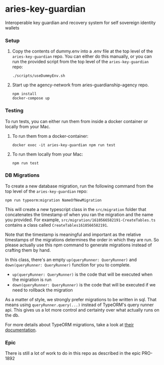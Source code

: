 # aries-key-guardian

Interoperable key guardian and recovery system for self sovereign identity wallets


### Setup
1. Copy the contents of dummy.env into a .env file at the top level of the `aries-key-guardian` repo. You can either do
   this manually, or you can run the provided script from the top level of the `aries-key-guardian` repo:
   ```
   ./scripts/useDummyEnv.sh
   ```
2. Start up the agency-network from aries-guardianship-agency repo.
   ```
   npm install
   docker-compose up
   ```

### Testing
To run tests, you can either run them from inside a docker container or locally from your Mac.
1. To run them from a docker-container:
   ```
   docker exec -it aries-key-guardian npm run test
   ```
2. To run them locally from your Mac:
   ```
   npm run test
   ```


### DB Migrations
To create a new database migration, run the following command from the top level of the `aries-key-guardian` repo:
   ```
   npm run typeorm:migration NameOfNewMigration
   ```

This will create a new typescript class in the `src/migration` folder that concatenates the timestamp of when you ran
the migration and the name you provided. For example, `src/migration/1610566582191-CreateTables.ts` contains a class
called `CreateTables1610566582191`.

Note that the timestamp is meaningful and important as the relative timestamps of the migrations determines the order in
which they are run. So please actually use this npm command to generate migrations instead of crafting them by hand.

In this class, there's an empty `up(queryRunner: QueryRunner)` and `down(queryRunner: QueryRunner)` function for you to
complete.
 * `up(queryRunner: QueryRunner)` is the code that will be executed when the migration is run
 * `down(queryRunner: QueryRunner)` is the code that will be executed if we need to rollback the migration

As a matter of style, we strongly prefer migrations to be written in sql. That means using `queryRunner.query(...)`
instead of TypeORM's query runner api. This gives us a lot more control and certainty over what actually runs on the db.

For more details about TypeORM migrations, take a look at [their documentation](https://github.com/typeorm/typeorm/blob/master/docs/migrations.md).


### Epic
There is still a lot of work to do in this repo as described in the epic PRO-1892

